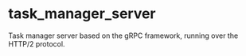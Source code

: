 # task_manager_server
Task manager server based on the gRPC framework, running over the HTTP/2 protocol.
